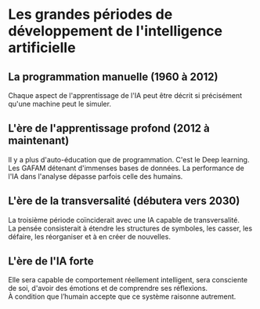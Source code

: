 # **Les grandes périodes de développement de l'intelligence artificielle**

## La programmation manuelle (1960 à 2012)
Chaque aspect de l'apprentissage de l'IA peut être décrit si précisément qu'une machine peut le simuler.

## L'ère de l'apprentissage profond (2012 à maintenant)
Il y a plus d'auto-éducation que de programmation. C'est le Deep learning. Les GAFAM détenant d'immenses bases de données. La performance de l'IA dans l'analyse dépasse parfois celle des humains.

## L'ère de la transversalité (débutera vers 2030)
La troisième période coïnciderait avec une IA capable de transversalité.  
La pensée consisterait à étendre les structures de symboles, les casser, les défaire, les réorganiser et à en créer de nouvelles.

## L'ère de l'IA forte 
Elle sera capable de comportement réellement intelligent, sera consciente de soi, d'avoir des émotions et de comprendre ses réflexions.  
À condition que l’humain accepte que ce système raisonne autrement.